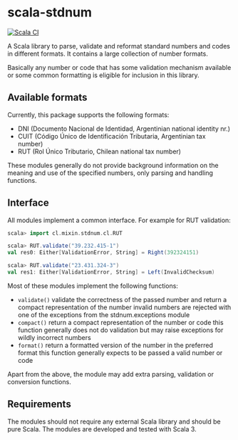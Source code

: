 # scala-stdnum

[![Scala CI](https://github.com/ppbustamante/scala-stdnum/actions/workflows/scala.yml/badge.svg)](https://github.com/ppbustamante/scala-stdnum/actions/workflows/scala.yml)

A Scala library to parse, validate and reformat standard numbers and codes in different formats. It contains a large collection of number formats.

Basically any number or code that has some validation mechanism available or some common formatting is eligible for inclusion in this library.

## Available formats

Currently, this package supports the following formats:

- DNI (Documento Nacional de Identidad, Argentinian national identity nr.)
- CUIT (Código Único de Identificación Tributaria, Argentinian tax number)
- RUT (Rol Único Tributario, Chilean national tax number)

These modules generally do not provide background information on the meaning and use of the specified numbers, only parsing and handling functions.

## Interface

All modules implement a common interface. For example for RUT validation:

```scala
scala> import cl.mixin.stdnum.cl.RUT

scala> RUT.validate("39.232.415-1")
val res0: Either[ValidationError, String] = Right(392324151)

scala> RUT.validate("23.431.324-3")
val res1: Either[ValidationError, String] = Left(InvalidChecksum)
```

Most of these modules implement the following functions:

- `validate()` validate the correctness of the passed number and return a compact representation of the number invalid
  numbers are rejected with one of the exceptions from the stdnum.exceptions module
- `compact()` return a compact representation of the number or code this function generally does not do validation but
  may raise exceptions for wildly incorrect numbers
- `format()` return a formatted version of the number in the preferred format this function generally expects to be
  passed a valid number or code

Apart from the above, the module may add extra parsing, validation or conversion functions.

## Requirements

The modules should not require any external Scala library and should be pure Scala. The modules are developed and tested with Scala 3.
